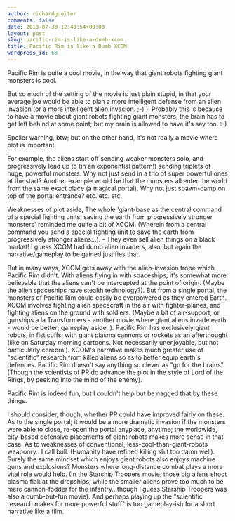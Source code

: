 ```yaml
---
author: richardgoulter
comments: false
date: 2013-07-30 12:40:54+00:00
layout: post
slug: pacific-rim-is-like-a-dumb-xcom
title: Pacific Rim is like a Dumb XCOM
wordpress_id: 68
---
```


Pacific Rim is quite a cool movie, in the way that giant robots fighting giant monsters is cool.

But so much of the setting of the movie is just plain stupid, in that your average joe would be able to plan a more intelligent defense from an alien invasion (or a more intelligent alien invasion. ;-) ).
Probably this is because to have a movie about giant robots fighting giant monsters, the brain has to get left behind at some point; but my brain is allowed to have it's say too. :-)

Spoiler warning, btw; but on the other hand, it's not really a movie where plot is important.

For example, the aliens start off sending weaker monsters solo, and progressively lead up to (in an exponential pattern!) sending triplets of huge, powerful monsters.
Why not just send in a trio of super powerful ones at the start?
Another example would be that the monsters all enter the world from the same exact place (a magical portal).
Why not just spawn-camp on top of the portal entrance?
etc.
etc.
etc.

Weaknesses of plot aside,
The whole 'giant-base as the central command of a special fighting units, saving the earth from progressively stronger monsters' reminded me quite a bit of XCOM. (Wherein from a central command you send a special fighting unit to save the earth from progressively stronger aliens...). - They even sell alien things on a black market!
I guess XCOM had dumb alien invaders, also; but again the narrative/gameplay to be gained justifies that.

But in many ways, XCOM gets away with the alien-invasion trope which Pacific Rim didn't.
With aliens flying in with spaceships, it's somewhat more believable that the aliens can't be intercepted at the point of origin. (Maybe the alien spaceships have stealth technology?). But from a single portal, the monsters of Pacific Rim could easily be overpowered as they entered Earth.
XCOM involves fighting alien spacecraft in the air with fighter-planes, and fighting aliens on the ground with soldiers. (Maybe a bit of air-support, or gunships a la Transformers - another movie where giant aliens invade earth - would be better; gameplay aside..). Pacific Rim has exclusively giant robots, in fisticuffs; with giant plasma cannons or rockets as an afterthought (like on Saturday morning cartoons. Not necessarily unenjoyable, but not particularly cerebral).
XCOM's narrative makes much greater use of "scientific" research from killed aliens so as to better equip earth's defences. Pacific Rim doesn't say anything so clever as "go for the brains". (Though the scientists of PR do advance the plot in the style of Lord of the Rings, by peeking into the mind of the enemy).

Pacific Rim is indeed fun, but I couldn't help but be nagged that by these things.

I should consider, though, whether PR could have improved fairly on these.
As to the single portal; it would be a more dramatic invasion if the monsters were able to close, re-open the portal anyplace, anytime; the worldwide, city-based defensive placements of giant robots makes more sense in that case.
As to weaknesses of conventional, less-cool-than-giant-robots weaponry.. I call bull. (Humanity have refined killing shit too damn well). Surely the same mindset which enjoys giant robots also enjoys machine guns and explosions? Monsters where long-distance combat plays a more vital role would help. (In the Starship Troopers movie, those big aliens shoot plasma flak at the dropships, while the smaller aliens prove too much to be mere cannon-fodder for the infantry.. though I guess Starship Troopers was also a dumb-but-fun movie).
And perhaps playing up the "scientific research makes for more powerful stuff" is too gameplay-ish for a short narrative like a film.
